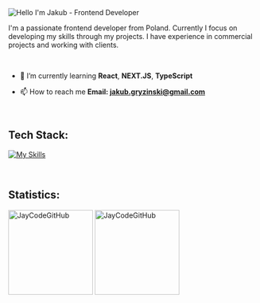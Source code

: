 <img alt="Hello I'm Jakub - Frontend Developer" align="center" src="https://readme-typing-svg.demolab.com?font=Fira+Code&size=19&pause=1000&color=A66FFF&center=false&vCenter=true&width=435&lines=Hello+I'm+Jakub+-+Frontend+Developer">

 I'm a passionate frontend developer from Poland. Currently I focus on developing my skills through my projects. I have experience in commercial projects and working with clients.

<br/>


- 🌱 I’m currently learning **React**, **NEXT.JS**, **TypeScript**

- 📫 How to reach me **Email: jakub.gryzinski@gmail.com**

<br/>

## Tech Stack: ##

[![My Skills](https://skillicons.dev/icons?i=html,css,js,ts,git,react,redux,next,gatsby,graphql,sass,tailwind,webpack,docker,figma,nodejs,bash)](https://skillicons.dev)

<br/>


## Statistics: ##

<span>
<img height="170px" src="https://github-readme-stats.vercel.app/api?username=JayCodeGitHub&show_icons=true&locale=en&theme=transparent" alt="JayCodeGitHub" />
</span>
<span>
<img  height="170px" src="https://github-readme-stats.vercel.app/api/top-langs?username=JayCodeGitHub&show_icons=true&locale=en&layout=compact&theme=transparent" alt="JayCodeGitHub" /> 
</span>
